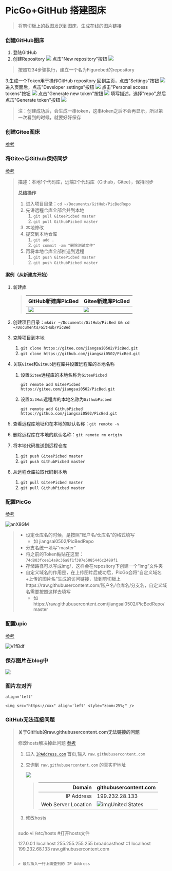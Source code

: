 # PicGo+GitHub 搭建图床

> 将剪切板上的截图发送到图床，生成在线的图片链接

### 创建GitHub图床
1. 登陆GitHub
2. 创建Repository
![](https://raw.githubusercontent.com/jiangsai0502/PicBedRepo/master/img/20200111135509.png)
点击"New repository"按钮
![](https://raw.githubusercontent.com/jiangsai0502/PicBedRepo/master/img/20200111135617.png)

> 按照1234步骤执行，建立一个名为Figurebed的repository

3.生成一个Token用于操作GitHub repository
回到主页，点击"Settings"按钮
![](https://raw.githubusercontent.com/jiangsai0502/PicBedRepo/master/img/20200111135856.png)
进入页面后，点击"Developer settings"按钮
![](https://raw.githubusercontent.com/jiangsai0502/PicBedRepo/master/img/20200111135837.png)
点击"Personal access tokens"按钮
![](https://raw.githubusercontent.com/jiangsai0502/PicBedRepo/master/img/20200111135915.png)
点击"Generate new token"按钮
![](https://raw.githubusercontent.com/jiangsai0502/PicBedRepo/master/img/20200111140018.png)
填写描述，选择"repo",然后点击"Generate token"按钮
![](https://raw.githubusercontent.com/jiangsai0502/PicBedRepo/master/img/20200111140125.png)
> 注：创建成功后，会生成一串token，这串token之后不会再显示，所以第一次看到的时候，就要好好保存



### 创建Gitee图床

[参考](https://zhuanlan.zhihu.com/p/102594554)



### 将Gitee与Github保持同步

[参考](https://blog.csdn.net/idsof/article/details/105005158)

> 描述：本地1个代码库，远端2个代码库（Github，Gitee），保持同步
>
> **总结操作**
>
> 1. 进入项目目录：`cd ~/Documents/GitHub/PicBedRepo`
> 2. 先讲远程仓库全部合并到本地
>    1. `git pull GiteePicbed master`
>    2. `git pull GithubPicbed master`
> 3. 本地修改
> 4. 提交到本地仓库
>    1. `git add .`
>    2. `git commit -am "删除测试文件"`
> 5. 再将本地仓库全部推送到远程
>    1. `git push GiteePicbed master`
>    2. `git push GithubPicbed master`

#### 案例（从新建库开始）

1. 新建库

   > | GitHub新建库PicBed                                           | Gitee新建库PicBed                                            |
   > | ------------------------------------------------------------ | ------------------------------------------------------------ |
   > | ![](https://gitee.com/jiangsai0502/PicBedRepo/raw/master/img/20200425105755.png) | ![](https://gitee.com/jiangsai0502/PicBedRepo/raw/master/img/20200425105827.png) |

2. 创建项目目录：`mkdir ~/Documents/GitHub/PicBed && cd ~/Documents/GitHub/PicBed`

3. 克隆项目到本地

   1. `git clone https://gitee.com/jiangsai0502/PicBed.git`
   2. `git clone https://github.com/jiangsai0502/PicBed.git`

4. 关联`Gitee`和`GitHub`远程库并设置远程库的本地名称

   1. 设置`Gitee`远程库的本地名称为`GiteePicbed`

      `git remote add GiteePicbed https://gitee.com/jiangsai0502/PicBed.git`

   2. 设置`GitHub`远程库的本地名称为`GithubPicbed`

      `git remote add GithubPicbed https://github.com/jiangsai0502/PicBed.git`

5. 查看远程库地址和在本地的默认名称：`git remote -v`

6. 删除远程库在本地的默认名称：`git remote rm origin`

7. 将本地代码推送到远程仓库

   1. `git push GiteePicbed master`
   2. `git push GithubPicbed master`

8. 从远程仓库拉取代码到本地

   1. `git pull GiteePicbed master`
   2. `git pull GithubPicbed master`



### 配置PicGo

[参考](https://picgo.github.io/PicGo-Doc/zh/guide/config.html)

![anX8GM](https://raw.githubusercontent.com/jiangsai0502/PicBedRepo/master/uPic/anX8GM.png)

> * 设定仓库名的时候，是按照“账户名/仓库名”的格式填写
>   * 如 jiangsai0502/PicBedRepo
> * 分支名统一填写“master”
> * 将之前的Token黏贴在这里：`74d803fcee14a9c36a8f1f387e5085446c2489f1`
> * 存储路径可以写成img/，这样会在repository下创建一个“img”文件夹
> * 自定义域名的作用是，在上传图片后成功后，PicGo会将“自定义域名+上传的图片名”生成的访问链接，放到剪切板上https://raw.githubusercontent.com/账户名/仓库名/分支名，自定义域名需要按照这样去填写
>   * 如https://raw.githubusercontent.com/jiangsai0502/PicBedRepo/master



### 配置upic

[参考](https://blog.svend.cc/upic/)

![V1fBdf](https://raw.githubusercontent.com/jiangsai0502/PicBedRepo/master/uPic/V1fBdf.png)



### 保存图片在blog中

![](https://raw.githubusercontent.com/jiangsai0502/PicBedRepo/master/img/image-20200420204547297.png)





### 图片左对齐

`align='left'`

`<img src="https://xxx" align='left' style="zoom:25%;" />`



### GitHub无法连接问题

> **关于GitHub的raw.githubusercontent.com无法链接的问题**
>
> 修改hosts解决掉此问题 [参考](https://www.ioiox.com/archives/62.html)
>
> 1. 进入  [`IPAddress.com`](https://www.ipaddress.com/)  首页,输入  `raw.githubusercontent.com`
>
> 2. 查询到  `raw.githubusercontent.com`  的真实IP地址
>
>    ![](https://raw.githubusercontent.com/jiangsai0502/PicBedRepo/master/img/20200127165817.png)
>
>    > |              Domain | githubusercontent.com                                       |
>    > | ------------------: | ----------------------------------------------------------- |
>    > |          IP Address | 199.232.28.133                                              |
>    > | Web Server Location | ![img](https://www.ipaddress.com/flags/us.png)United States |
>
> 3. 修改hosts 
>
>    ```bash
> sudo vi /etc/hosts    #打开hosts文件
>    
>    127.0.0.1	localhost
>    255.255.255.255	broadcasthost
>    ::1             localhost
>    199.232.68.133 raw.githubusercontent.com
>    ```
>    
> > 最后插入一行上面查到的 IP Address


